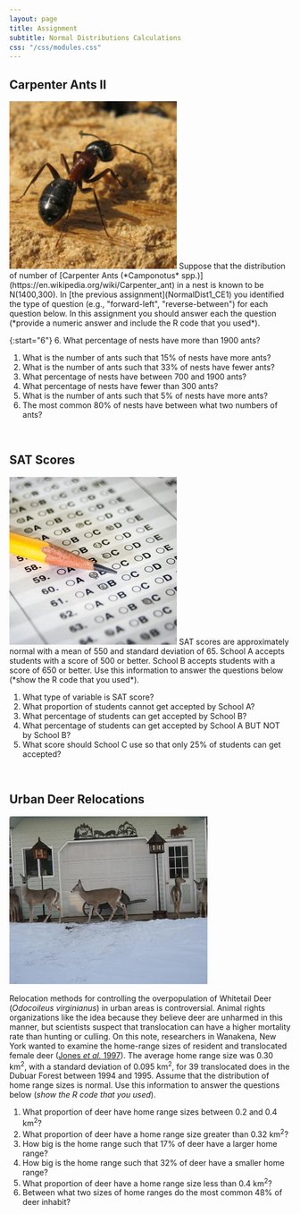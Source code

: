 ```yaml
---
layout: page
title: Assignment
subtitle: Normal Distributions Calculations
css: "/css/modules.css"
---
```


## Carpenter Ants II
<img src="zimgs/carpenterant.jpg" alt="Carpenter Ant" class="img-right">
Suppose that the distribution of number of [Carpenter Ants (*Camponotus* spp.)](https://en.wikipedia.org/wiki/Carpenter_ant) in a nest is known to be N(1400,300). In [the previous assignment](NormalDist1_CE1) you identified the type of question (e.g., "forward-left", "reverse-between") for each question below. In this assignment you should answer each the question (*provide a numeric answer and include the R code that you used*).

{:start="6"}
6. What percentage of nests have more than 1900 ants?
1. What is the number of ants such that 15% of nests have more ants?
1. What is the number of ants such that 33% of nests have fewer ants?
1. What percentage of nests have between 700 and 1900 ants?
1. What percentage of nests have fewer than 300 ants?
1. What is the number of ants such that 5% of nests have more ants?
1. The most common 80% of nests have between what two numbers of ants?

<br>

## SAT Scores
<img src="zimgs/sat-scores.jpg" alt="SAT Scores" class="img-right">
SAT scores are approximately normal with a mean of 550 and standard deviation of 65. School A accepts students with a score of 500 or better. School B accepts students with a score of 650 or better. Use this information to answer the questions below (*show the R code that you used*).

1. What type of variable is SAT score?
1. What proportion of students cannot get accepted by School A?
1. What percentage of students can get accepted by School B?
1. What percentage of students can get accepted by School A BUT NOT by School B?
1. What score should School C use so that only 25% of students can get accepted?

<br>

## Urban Deer Relocations
<img src="zimgs/urban-deer.jpg" alt="Urban Deer" class="img-right">

Relocation methods for controlling the overpopulation of Whitetail Deer (*Odocoileus virginianus*) in urban areas is controversial. Animal rights organizations like the idea because they believe deer are unharmed in this manner, but scientists suspect that translocation can have a higher mortality rate than hunting or culling. On this note, researchers in Wanakena, New York wanted to examine the home-range sizes of resident and translocated female deer ([Jones *et al.* 1997](http://www.porter.fw.msu.edu/Jones%20et%20al%201997%20-%20Translocation%20of%20Deer.pdf)). The average home range size was 0.30 km<sup>2</sup>, with a standard deviation of 0.095 km<sup>2</sup>, for 39 translocated does in the Dubuar Forest between 1994 and 1995. Assume that the distribution of home range sizes is normal. Use this information to answer the questions below (*show the R code that you used*).

1. What proportion of deer have home range sizes between 0.2 and 0.4 km<sup>2</sup>?
1. What proportion of deer have a home range size greater than 0.32 km<sup>2</sup>?
1. How big is the home range such that 17% of deer have a larger home range?
1. How big is the home range such that 32% of deer have a smaller home range?
1. What proportion of deer have a home range size less than 0.4 km<sup>2</sup>?
1. Between what two sizes of home ranges do the most common 48% of deer inhabit?
